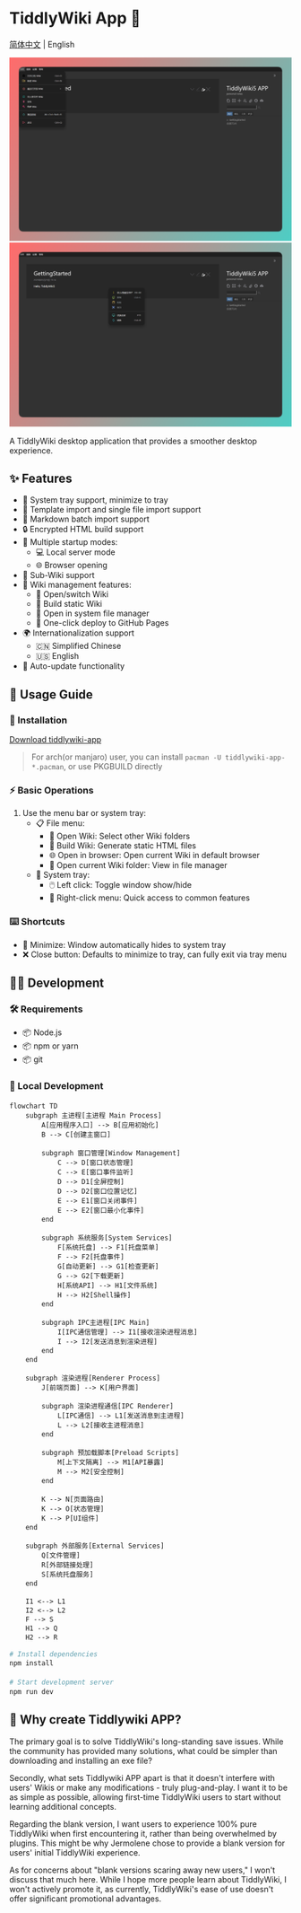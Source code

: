 # TiddlyWiki App 🌟

[简体中文](./README.zh-CN.md) | English

![img](./banner04.png)
![img](./banner03.png)

A TiddlyWiki desktop application that provides a smoother desktop experience.

## ✨ Features

- 🔧 System tray support, minimize to tray
- 📂 Template import and single file import support
- 📂 Markdown batch import support
- 🔒 Encrypted HTML build support
- 🚀 Multiple startup modes:
  - 💻 Local server mode
  - 🌐 Browser opening
- 📄 Sub-Wiki support
- 📝 Wiki management features:
  - 📂 Open/switch Wiki
  - 🔨 Build static Wiki
  - 📁 Open in system file manager
  - 🚀 One-click deploy to GitHub Pages
- 🌍 Internationalization support
  - 🇨🇳 Simplified Chinese
  - 🇺🇸 English
- 🔄 Auto-update functionality

## 📖 Usage Guide

### 🔰 Installation

[Download tiddlywiki-app](https://github.com/oeyoews/tiddlywiki-app/releases)

> For arch(or manjaro) user, you can install `pacman -U tiddlywiki-app-*.pacman`, or use PKGBUILD directly

<!-- * Manjaro Series: `pacman -S appimagelauncher and use appimage install, or use pacman package`
* Windows: Download the exe file
* macOS: Download the dmg installer (untested) -->

### ⚡ Basic Operations

1. Use the menu bar or system tray:
   - 📋 File menu:
     - 📂 Open Wiki: Select other Wiki folders
     - 🔨 Build Wiki: Generate static HTML files
     - 🌐 Open in browser: Open current Wiki in default browser
     - 📁 Open current Wiki folder: View in file manager
   - 🔽 System tray:
     - 🖱️ Left click: Toggle window show/hide
     - 📌 Right-click menu: Quick access to common features

### ⌨️ Shortcuts

- 🔽 Minimize: Window automatically hides to system tray
- ❌ Close button: Defaults to minimize to tray, can fully exit via tray menu

## 👨‍💻 Development

### 🛠️ Requirements

- 📦 Node.js
- 📦 npm or yarn
- 📦 git

### 🚀 Local Development

```mermaid
flowchart TD
    subgraph 主进程[主进程 Main Process]
        A[应用程序入口] --> B[应用初始化]
        B --> C[创建主窗口]
        
        subgraph 窗口管理[Window Management]
            C --> D[窗口状态管理]
            C --> E[窗口事件监听]
            D --> D1[全屏控制]
            D --> D2[窗口位置记忆]
            E --> E1[窗口关闭事件]
            E --> E2[窗口最小化事件]
        end

        subgraph 系统服务[System Services]
            F[系统托盘] --> F1[托盘菜单]
            F --> F2[托盘事件]
            G[自动更新] --> G1[检查更新]
            G --> G2[下载更新]
            H[系统API] --> H1[文件系统]
            H --> H2[Shell操作]
        end

        subgraph IPC主进程[IPC Main]
            I[IPC通信管理] --> I1[接收渲染进程消息]
            I --> I2[发送消息到渲染进程]
        end
    end

    subgraph 渲染进程[Renderer Process]
        J[前端页面] --> K[用户界面]
        
        subgraph 渲染进程通信[IPC Renderer]
            L[IPC通信] --> L1[发送消息到主进程]
            L --> L2[接收主进程消息]
        end

        subgraph 预加载脚本[Preload Scripts]
            M[上下文隔离] --> M1[API暴露]
            M --> M2[安全控制]
        end

        K --> N[页面路由]
        K --> O[状态管理]
        K --> P[UI组件]
    end

    subgraph 外部服务[External Services]
        Q[文件管理]
        R[外部链接处理]
        S[系统托盘服务]
    end

    I1 <--> L1
    I2 <--> L2
    F --> S
    H1 --> Q
    H2 --> R
```

```bash
# Install dependencies
npm install

# Start development server
npm run dev
```

## 🤔 Why create Tiddlywiki APP?

The primary goal is to solve TiddlyWiki's long-standing save issues. While the community has provided many solutions, what could be simpler than downloading and installing an exe file?

Secondly, what sets Tiddlywiki APP apart is that it doesn't interfere with users' Wikis or make any modifications - truly plug-and-play. I want it to be as simple as possible, allowing first-time TiddlyWiki users to start without learning additional concepts.

Regarding the blank version, I want users to experience 100% pure TiddlyWiki when first encountering it, rather than being overwhelmed by plugins. This might be why Jermolene chose to provide a blank version for users' initial TiddlyWiki experience.

As for concerns about "blank versions scaring away new users," I won't discuss that much here. While I hope more people learn about TiddlyWiki, I won't actively promote it, as currently, TiddlyWiki's ease of use doesn't offer significant promotional advantages.

<!-- "tiddlywiki": "npm:@oeyoews/tiddlywiki-lite@5.3.6-lite-20250402" -->

<!-- patch -->
<!-- pnpm patch tw5-typed -->
